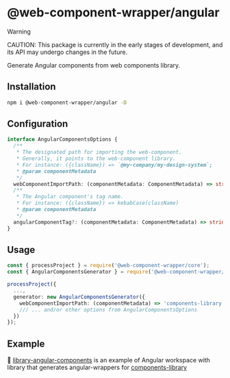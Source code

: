 # @web-component-wrapper/angular

> [!WARNING]
> CAUTION: This package is currently in the early stages of development, and its API may undergo changes in the future.

Generate Angular components from web components library.

## Installation
```bash
npm i @web-component-wrapper/angular -D
```

## Configuration
```ts
interface AngularComponentsOptions {
  /**
   * The designated path for importing the web-component.
   * Generally, it points to the web-component library.
   * For instance: ({className}) => `@my-company/my-design-system`;
   * @param componentMetadata
   */
  webComponentImportPath: (componentMetadata: ComponentMetadata) => string;
  /**
   * The Angular component's tag name.
   * For instance: ({className}) => kebabCase(className)
   * @param componentMetadata
   */
  angularComponentTag?: (componentMetadata: ComponentMetadata) => string;
}
```

## Usage

```ts
const { processProject } = require('@web-component-wrapper/core');
const { AngularComponentsGenerator } = require('@web-component-wrapper/angular');

processProject({
  ...,
  generator: new AngularComponentsGenerator({
    webComponentImportPath: (componentMetadata) => 'components-library',
    /// ... and/or other options from AngularComponentsOptions
  })
});
```

## Example
👀 [library-angular-components](https://github.com/SebastianSedzik/web-component-wrapper/blob/master/examples/library-angular-components) is an example of Angular workspace with library that generates angular-wrappers for [components-library](https://github.com/SebastianSedzik/web-component-wrapper/blob/master/examples/library)
